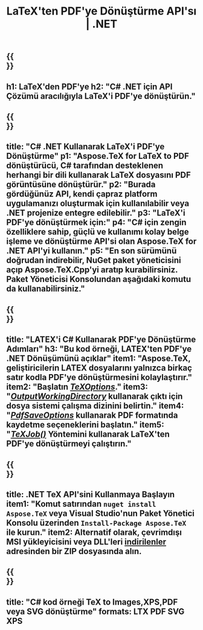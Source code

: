 ﻿---
translation: true
template: /_templates/_conversion-child-net.md
title: LaTeX'ten PDF'ye Dönüştürme API'sı | .NET
description: LaTeX'ten PDF'ye dönüştürme işlevi. Bu şirket içi .NET kitaplığını projenize entegre edin veya LaTeX'i PDF'ye dönüştürmek için platformlar arası uygulamaları kullanın.
keywords: 'pdf api net lateks, latex2pdf c # entegre'
url: /net/conversion/latex-to-pdf/
family: tex
platformtag: net
feature: conversion
informat: LATEX
outformat: PDF
otherformats: BMP PNG JPEG TIFF SVG XPS
---

{{<section banner>}}
---
h1: LaTeX'den PDF'ye
h2: "C# .NET için API Çözümü aracılığıyla LaTeX'i PDF'ye dönüştürün."
---

{{<section overview>}}
---
title: "C# .NET Kullanarak LaTeX'i PDF'ye Dönüştürme"
p1: "Aspose.TeX for LaTeX to PDF dönüştürücü, C# tarafından desteklenen herhangi bir dili kullanarak LaTeX dosyasını PDF görüntüsüne dönüştürür."
p2: "Burada gördüğünüz API, kendi çapraz platform uygulamanızı oluşturmak için kullanılabilir veya .NET projenize entegre edilebilir."
p3: "LaTeX'i PDF'ye dönüştürmek için:"
p4: "C# için zengin özelliklere sahip, güçlü ve kullanımı kolay belge işleme ve dönüştürme API'si olan Aspose.TeX for .NET API'yi kullanın."
p5: "En son sürümünü doğrudan indirebilir, NuGet paket yöneticisini açıp Aspose.TeX.Cpp'yi aratıp kurabilirsiniz. Paket Yöneticisi Konsolundan aşağıdaki komutu da kullanabilirsiniz."
---

{{<section feature1>}}
---
title: "LATEX'i C# Kullanarak PDF'ye Dönüştürme Adımları"
h3: "Bu kod örneği, LATEX'ten PDF'ye .NET Dönüşümünü açıklar"
item1: "Aspose.TeX, geliştiricilerin LATEX dosyalarını yalnızca birkaç satır kodla PDF'ye dönüştürmesini kolaylaştırır."
item2: "Başlatın [*TeXOptions*](https://reference.aspose.com/tex/net/aspose.tex/texoptions/)."
item3: "[*OutputWorkingDirectory*](https://reference.aspose.com/tex/net/aspose.tex/texoptions/outputworkingdirectory/) kullanarak çıktı için dosya sistemi çalışma dizinini belirtin."
item4: "[*PdfSaveOptions*](https://reference.aspose.com/tex/net/aspose.tex.presentation.image/pdfsaveoptions/) kullanarak PDF formatında kaydetme seçeneklerini başlatın."
item5: "[*TeXJob()*](https://reference.aspose.com/tex/net/aspose.tex/texjob/) Yöntemini kullanarak LaTeX'ten PDF'ye dönüştürmeyi çalıştırın."
---

{{<section feature2>}}
---
title: .NET TeX API'sini Kullanmaya Başlayın
item1: "Komut satırından ```nuget install Aspose.TeX``` veya Visual Studio'nun Paket Yönetici Konsolu üzerinden ```Install-Package Aspose.TeX``` ile kurun."
item2: Alternatif olarak, çevrimdışı MSI yükleyicisini veya DLL'leri [indirilenler](https://releases.aspose.com/tex/net) adresinden bir ZIP dosyasında alın.
---

{{<section widget>}}
---
title: "C# kod örneği TeX to Images,XPS,PDF veya SVG dönüştürme"
formats: LTX PDF SVG XPS
---